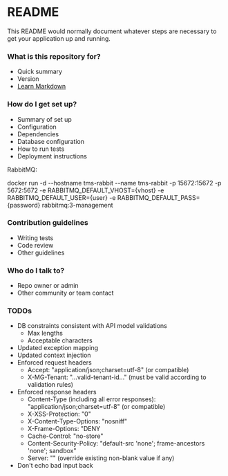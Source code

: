 # README #

This README would normally document whatever steps are necessary to get your application up and running.

### What is this repository for? ###

* Quick summary
* Version
* [Learn Markdown](https://bitbucket.org/tutorials/markdowndemo)

### How do I get set up? ###

* Summary of set up
* Configuration
* Dependencies
* Database configuration
* How to run tests
* Deployment instructions

RabbitMQ:

docker run -d --hostname tms-rabbit --name tms-rabbit -p 15672:15672 -p 5672:5672 
-e RABBITMQ_DEFAULT_VHOST={vhost} 
-e RABBITMQ_DEFAULT_USER={user} 
-e RABBITMQ_DEFAULT_PASS={password} 
rabbitmq:3-management

### Contribution guidelines ###

* Writing tests
* Code review
* Other guidelines

### Who do I talk to? ###

* Repo owner or admin
* Other community or team contact

### TODOs ###

* DB constraints consistent with API model validations
    - Max lengths
    - Acceptable characters
* Updated exception mapping
* Updated context injection
* Enforced request headers
  - Accept: "application/json;charset=utf-8" (or compatible)
  - X-MG-Tenant: "...valid-tenant-id..." (must be valid according to validation rules) 
* Enforced response headers
    - Content-Type (including all error responses): "application/json;charset=utf-8" (or compatible)
    - X-XSS-Protection: "0"
    - X-Content-Type-Options: "nosniff"
    - X-Frame-Options: "DENY
    - Cache-Control: "no-store"
    - Content-Security-Policy: "default-src 'none'; frame-ancestors 'none'; sandbox"
    - Server: "" (override existing non-blank value if any)
* Don't echo bad input back    
    
    